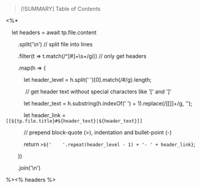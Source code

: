 >[!SUMMARY] Table of Contents

<%*

    let headers = await tp.file.content

        .split('\n') // split file into lines

        .filter(t => t.match(/^[#]+\s+/gi)) // only get headers

        .map(h => {

            let header_level = h.split(' ')[0].match(/#/g).length;

             // get header text without special characters like '[' and ']'

            let header_text = h.substring(h.indexOf(' ') + 1).replace(/[\[\]]+/g, '');

            let header_link = `[[${tp.file.title}#${header_text}|${header_text}]]`

  

            // prepend block-quote (>), indentation and bullet-point (-)

            return `>${'    '.repeat(header_level - 1) + '- ' + header_link}`;

        })

        .join('\n')

%><% headers %>